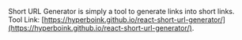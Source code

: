 Short URL Generator is simply a tool to generate links into short links.\
Tool Link: [https://hyperboink.github.io/react-short-url-generator/](https://hyperboink.github.io/react-short-url-generator/).
